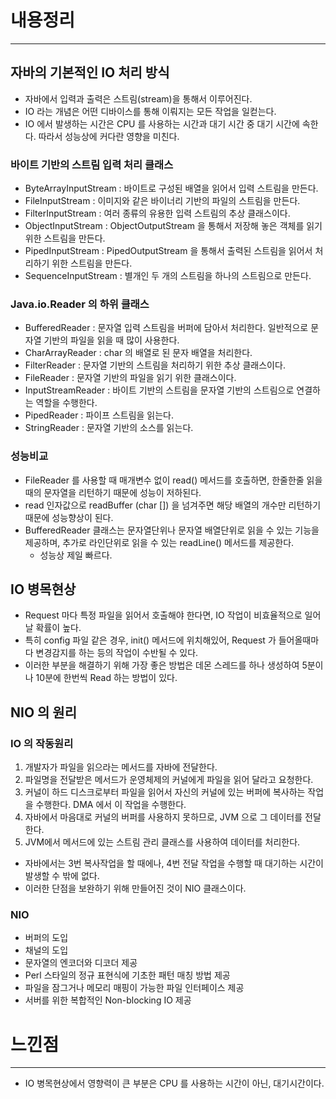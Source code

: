 # 내용정리
---

## 자바의 기본적인 IO 처리 방식
- 자바에서 입력과 출력은 스트림(stream)을 통해서 이루어진다.
- IO 라는 개념은 어떤 디바이스를 통해 이뤄지는 모든 작업을 일컫는다.
- IO 에서 발생하는 시간은 CPU 를 사용하는 시간과 대기 시간 중 대기 시간에 속한다. 따라서 성능상에 커다란 영향을 미친다.

### 바이트 기반의 스트림 입력 처리 클래스
- ByteArrayInputStream : 바이트로 구성된 배열을 읽어서 입력 스트림을 만든다.
- FileInputStream : 이미지와 같은 바이너리 기반의 파일의 스트림을 만든다.
- FilterInputStream : 여러 종류의 유용한 입력 스트림의 추상 클래스이다.
- ObjectInputStream : ObjectOutputStream 을 통해서 저장해 놓은 객체를 읽기 위한 스트림을 만든다.
- PipedInputStream : PipedOutputStream 을 통해서 출력된 스트림을 읽어서 처리하기 위한 스트림을 만든다.
- SequenceInputStream : 별개인 두 개의 스트림을 하나의 스트림으로 만든다.


### Java.io.Reader 의 하위 클래스
- BufferedReader : 문자열 입력 스트림을 버퍼에 담아서 처리한다. 일반적으로 문자열 기반의 파일을 읽을 때 많이 사용한다.
- CharArrayReader : char 의 배열로 된 문자 배열을 처리한다.
- FilterReader : 문자열 기반의 스트림을 처리하기 위한 추상 클래스이다.
- FileReader : 문자열 기반의 파일을 읽기 위한 클래스이다.
- InputStreamReader : 바이트 기반의 스트림을 문자열 기반의 스트림으로 연결하는 역할을 수행한다.
- PipedReader : 파이프 스트림을 읽는다.
- StringReader : 문자열 기반의 소스를 읽는다.


### 성능비교
- FileReader 를 사용할 때 매개변수 없이 read() 메서드를 호출하면, 한줄한줄 읽을 때의 문자열을 리턴하기 때문에 성능이 저하된다.
- read 인자값으로 readBuffer (char []) 을 넘겨주면 해당 배열의 개수만 리턴하기 때문에 성능향상이 된다.
- BufferedReader 클래스는 문자열단위나 문자열 배열단위로 읽을 수 있는 기능을 제공하며, 추가로 라인단위로 읽을 수 있는 readLine() 메서드를 제공한다.
  - 성능상 제일 빠르다.


## IO 병목현상
- Request 마다 특정 파일을 읽어서 호출해야 한다면, IO 작업이 비효율적으로 일어날 확률이 높다.
- 특히 config 파일 같은 경우, init() 메서드에 위치해있어, Request 가 들어올때마다 변경감지를 하는 등의 작업이 수반될 수 있다.
- 이러한 부분을 해결하기 위해 가장 좋은 방법은 데몬 스레드를 하나 생성하여 5분이나 10분에 한번씩 Read 하는 방법이 있다.


## NIO 의 원리

### IO 의 작동원리
1. 개발자가 파일을 읽으라는 메서드를 자바에 전달한다.
2. 파일명을 전달받은 메서드가 운영체제의 커널에게 파일을 읽어 달라고 요청한다.
3. 커널이 하드 디스크로부터 파일을 읽어서 자신의 커널에 있는 버퍼에 복사하는 작업을 수행한다. DMA 에서 이 작업을 수행한다.
4. 자바에서 마음대로 커널의 버퍼를 사용하지 못하므로, JVM 으로 그 데이터를 전달한다.
5. JVM에서 메서드에 있는 스트림 관리 클래스를 사용하여 데이터를 처리한다.

- 자바에서는 3번 복사작업을 할 때에나, 4번 전달 작업을 수행할 때 대기하는 시간이 발생할 수 밖에 없다.
- 이러한 단점을 보완하기 위해 만들어진 것이 NIO 클래스이다.


### NIO
- 버퍼의 도입
- 채널의 도입
- 문자열의 엔코더와 디코더 제공
- Perl 스타일의 정규 표현식에 기초한 패턴 매칭 방법 제공
- 파일을 잠그거나 메모리 매핑이 가능한 파일 인터페이스 제공
- 서버를 위한 복합적인 Non-blocking IO 제공


# 느낀점
---
- IO 병목현상에서 영향력이 큰 부분은 CPU 를 사용하는 시간이 아닌, 대기시간이다.
